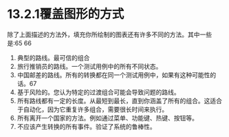 # 13.2.1覆盖图形的方式

除了上面描述的方法外，填充你所绘制的图表还有许多不同的方法。其中一些是:65 66
1. 典型的路线。最可信的组合
2. 旅行推销员的路线。一个测试用例中的所有不同状态。
3. 中国邮差的路线。所有的转换都在同一个测试用例中，如果有这种可能性的话。67 
4. 基于风险的。您认为特定的过渡组合可能会导致问题的路线。
5. 所有路线都有一定的长度。从最短到最长，直到你涵盖了所有的组合。这适合于自动化，因为它重复许多组合，需要很长时间来执行。
6. 所有离开一个国家的方法。例如通过菜单、功能键、热键、按钮等。
7. 不应该产生转换的所有事件。验证了系统的鲁棒性。